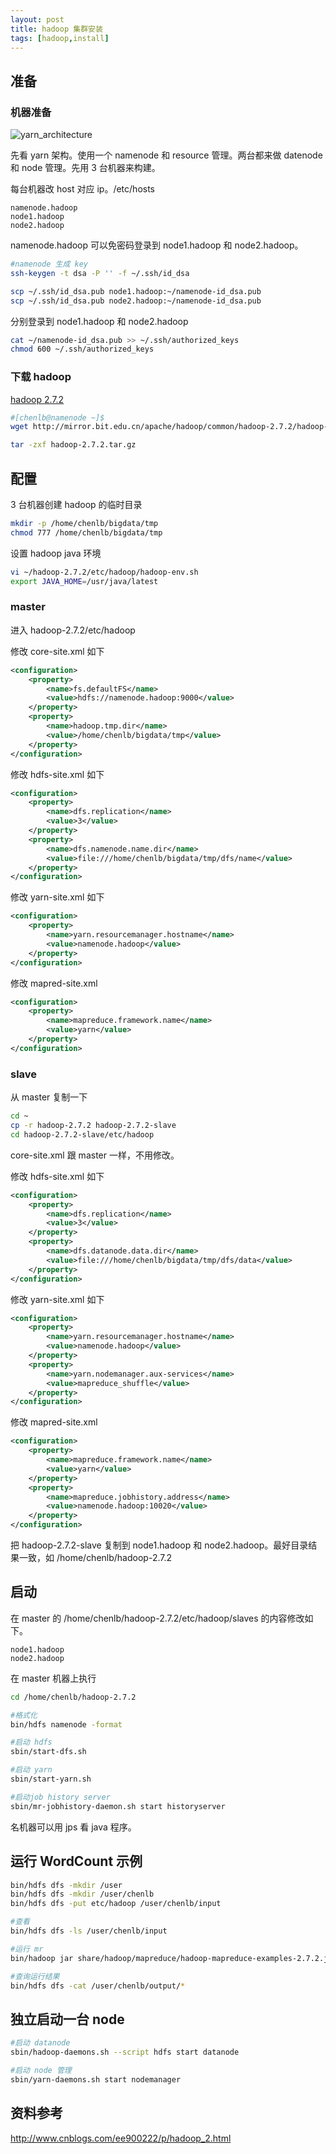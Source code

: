 ```yaml
---
layout: post
title: hadoop 集群安装
tags: [hadoop,install]
---
```


## 准备

### 机器准备

![yarn_architecture](http://hadoop.apache.org/docs/current/hadoop-yarn/hadoop-yarn-site/yarn_architecture.gif)

先看 yarn 架构。使用一个 namenode 和 resource 管理。两台都来做 datenode 和 node 管理。先用 3 台机器来构建。

每台机器改 host 对应 ip。/etc/hosts

```
namenode.hadoop
node1.hadoop
node2.hadoop
```

namenode.hadoop 可以免密码登录到 node1.hadoop 和 node2.hadoop。

```bash
#namenode 生成 key
ssh-keygen -t dsa -P '' -f ~/.ssh/id_dsa

scp ~/.ssh/id_dsa.pub node1.hadoop:~/namenode-id_dsa.pub
scp ~/.ssh/id_dsa.pub node2.hadoop:~/namenode-id_dsa.pub
```


分别登录到 node1.hadoop 和 node2.hadoop

```bash
cat ~/namenode-id_dsa.pub >> ~/.ssh/authorized_keys
chmod 600 ~/.ssh/authorized_keys
```

### 下载 hadoop

[hadoop 2.7.2](http://www.apache.org/dyn/closer.cgi/hadoop/common/hadoop-2.7.2/hadoop-2.7.2.tar.gz)

```bash
#[chenlb@namenode ~]$
wget http://mirror.bit.edu.cn/apache/hadoop/common/hadoop-2.7.2/hadoop-2.7.2.tar.gz

tar -zxf hadoop-2.7.2.tar.gz
```

## 配置

3 台机器创建 hadoop 的临时目录

```bash
mkdir -p /home/chenlb/bigdata/tmp
chmod 777 /home/chenlb/bigdata/tmp
```

设置 hadoop java 环境

```bash
vi ~/hadoop-2.7.2/etc/hadoop/hadoop-env.sh
export JAVA_HOME=/usr/java/latest
```

### master

进入 hadoop-2.7.2/etc/hadoop

修改 core-site.xml 如下

```xml
<configuration>
    <property>
        <name>fs.defaultFS</name>
        <value>hdfs://namenode.hadoop:9000</value>
    </property>
    <property>
        <name>hadoop.tmp.dir</name>
        <value>/home/chenlb/bigdata/tmp</value>
    </property>
</configuration>
```

修改 hdfs-site.xml 如下

```xml
<configuration>
    <property>
        <name>dfs.replication</name>
        <value>3</value>
    </property>
    <property>
        <name>dfs.namenode.name.dir</name>
        <value>file:///home/chenlb/bigdata/tmp/dfs/name</value>
    </property>
</configuration>
```

修改 yarn-site.xml 如下

```xml
<configuration>
    <property>
        <name>yarn.resourcemanager.hostname</name>
        <value>namenode.hadoop</value>
    </property>
</configuration>
```

修改 mapred-site.xml

```xml
<configuration>
    <property>
        <name>mapreduce.framework.name</name>
        <value>yarn</value>
    </property>
</configuration>
```

### slave

从 master 复制一下

```bash
cd ~
cp -r hadoop-2.7.2 hadoop-2.7.2-slave
cd hadoop-2.7.2-slave/etc/hadoop
```

core-site.xml 跟 master 一样，不用修改。


修改 hdfs-site.xml 如下

```xml
<configuration>
    <property>
        <name>dfs.replication</name>
        <value>3</value>
    </property>
    <property>
        <name>dfs.datanode.data.dir</name>
        <value>file:///home/chenlb/bigdata/tmp/dfs/data</value>
    </property>
</configuration>
```

修改 yarn-site.xml 如下

```xml
<configuration>
    <property>
        <name>yarn.resourcemanager.hostname</name>
        <value>namenode.hadoop</value>
    </property>
    <property>
        <name>yarn.nodemanager.aux-services</name>
        <value>mapreduce_shuffle</value>
    </property>
</configuration>
```

修改 mapred-site.xml

```xml
<configuration>
    <property>
        <name>mapreduce.framework.name</name>
        <value>yarn</value>
    </property>
    <property>
        <name>mapreduce.jobhistory.address</name>
        <value>namenode.hadoop:10020</value>
    </property>
</configuration>
```

把 hadoop-2.7.2-slave 复制到 node1.hadoop 和 node2.hadoop。最好目录结果一致，如 /home/chenlb/hadoop-2.7.2

## 启动

在 master 的 /home/chenlb/hadoop-2.7.2/etc/hadoop/slaves 的内容修改如下。

```
node1.hadoop
node2.hadoop
```

在 master 机器上执行

```bash
cd /home/chenlb/hadoop-2.7.2

#格式化
bin/hdfs namenode -format

#启动 hdfs
sbin/start-dfs.sh

#启动 yarn
sbin/start-yarn.sh

#启动job history server
sbin/mr-jobhistory-daemon.sh start historyserver
```

名机器可以用 jps 看 java 程序。

## 运行 WordCount 示例

```bash
bin/hdfs dfs -mkdir /user
bin/hdfs dfs -mkdir /user/chenlb
bin/hdfs dfs -put etc/hadoop /user/chenlb/input

#查看
bin/hdfs dfs -ls /user/chenlb/input

#运行 mr
bin/hadoop jar share/hadoop/mapreduce/hadoop-mapreduce-examples-2.7.2.jar grep /user/chenlb/input /user/chenlb/output 'dfs[a-z.]+'

#查询运行结果
bin/hdfs dfs -cat /user/chenlb/output/*
```

## 独立启动一台 node

```bash
#启动 datanode
sbin/hadoop-daemons.sh --script hdfs start datanode

#启动 node 管理
sbin/yarn-daemons.sh start nodemanager
```


## 资料参考

http://www.cnblogs.com/ee900222/p/hadoop_2.html
